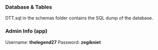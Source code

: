 ### Database & Tables

DTT.sql in the schemas folder contains the SQL dump of the database.

### Admin Info (app)

Username: **thelegend27**
Password: **zegikniet**
